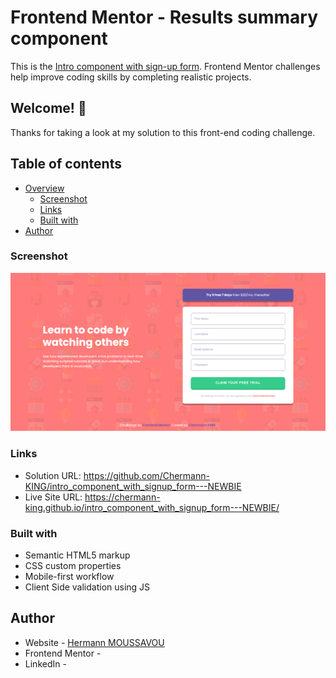 # Frontend Mentor - Results summary component

This is the [Intro component with sign-up form](https://www.frontendmentor.io/challenges/intro-component-with-signup-form-5cf91bd49edda32581d28fd1). Frontend Mentor challenges help improve coding skills by completing realistic projects.

## Welcome! 👋

Thanks for taking a look at my solution to this front-end coding challenge.

## Table of contents

- [Overview](#overview)
  - [Screenshot](#screenshot)
  - [Links](#links)
  - [Built with](#built-with)
- [Author](#author)

### Screenshot

![](./images/intro-component-with-sign-up-form-printscreen.png)

### Links

- Solution URL: https://github.com/Chermann-KING/intro_component_with_signup_form---NEWBIE
- Live Site URL: https://chermann-king.github.io/intro_component_with_signup_form---NEWBIE/

### Built with

- Semantic HTML5 markup
- CSS custom properties
- Mobile-first workflow
- Client Side validation using JS

## Author

- Website - [Hermann MOUSSAVOU](https://hermann-moussavou.com)
- Frontend Mentor - [](https://www.frontendmentor.io/profile/Chermann-KING)
- LinkedIn - [](https://www.linkedin.com/in/hermann-moussavou)
